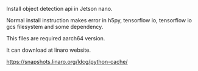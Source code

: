 Install object detection api in Jetson nano.

Normal install instruction makes error in h5py, tensorflow io, tensorflow io gcs filesystem and some dependency.

This files are required aarch64 version.

It can download at linaro website.

 https://snapshots.linaro.org/ldcg/python-cache/
